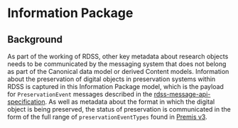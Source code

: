 # Information Package

## Background

As part of the working of RDSS, other key metadata about research objects needs to be communicated by the messaging system that does not belong as part of the Canonical data model or derived Content models. Information about the preservation of digital objects in preservation systems within RDSS is captured in this Information Package model, which is the payload for `PreservationEvent` messages described in the [rdss-message-api-specification](https://github.com/JiscRDSS/rdss-message-api-specification/tree/4.0.0). As well as metadata about the format in which the digital object is being preserved, the status of preservation is communicated in the form of the full range of `preservationEventTypes` found in [Premis v3](http://www.loc.gov/standards/premis/v3/). 

